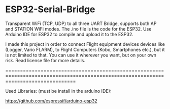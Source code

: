 # ESP32-Serial-Bridge

Transparent WiFi (TCP, UDP) to all three UART Bridge, supports both AP and STATION WiFi modes. The .ino file is the code for the ESP32. Use Arduino IDE for ESP32 to compile and upload it to the ESP32.

I made this project in order to connect Flight equipment devices devices like (Logger, Vario FLARM), to Flight Computers (Kobo, Smartphones etc.),  but it is not limited to that. You can use it wherever you want, but on your own risk. Read license file for more details.

====================================================================================================================================

Used Libraries: (must be install in the arduino IDE):

https://github.com/espressif/arduino-esp32
